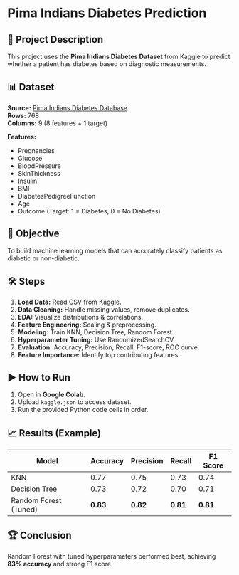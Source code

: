 # Pima Indians Diabetes Prediction

## 📌 Project Description
This project uses the **Pima Indians Diabetes Dataset** from Kaggle to predict whether a patient has diabetes based on diagnostic measurements.

## 📊 Dataset
**Source:** [Pima Indians Diabetes Database](https://www.kaggle.com/datasets/uciml/pima-indians-diabetes-database)  
**Rows:** 768  
**Columns:** 9 (8 features + 1 target)

**Features:**
- Pregnancies
- Glucose
- BloodPressure
- SkinThickness
- Insulin
- BMI
- DiabetesPedigreeFunction
- Age
- Outcome (Target: 1 = Diabetes, 0 = No Diabetes)

## 🎯 Objective
To build machine learning models that can accurately classify patients as diabetic or non-diabetic.

## 🛠 Steps
1. **Load Data:** Read CSV from Kaggle.
2. **Data Cleaning:** Handle missing values, remove duplicates.
3. **EDA:** Visualize distributions & correlations.
4. **Feature Engineering:** Scaling & preprocessing.
5. **Modeling:** Train KNN, Decision Tree, Random Forest.
6. **Hyperparameter Tuning:** Use RandomizedSearchCV.
7. **Evaluation:** Accuracy, Precision, Recall, F1-score, ROC curve.
8. **Feature Importance:** Identify top contributing features.

## ▶ How to Run
1. Open in **Google Colab**.
2. Upload `kaggle.json` to access dataset.
3. Run the provided Python code cells in order.

## 📈 Results (Example)
| Model                  | Accuracy | Precision | Recall | F1 Score |
|------------------------|----------|-----------|--------|----------|
| KNN                    | 0.77     | 0.75      | 0.73   | 0.74     |
| Decision Tree          | 0.73     | 0.72      | 0.70   | 0.71     |
| Random Forest (Tuned)  | **0.83** | **0.82**  | **0.81** | **0.81** |

## 🏆 Conclusion
Random Forest with tuned hyperparameters performed best, achieving **83% accuracy** and strong F1 score.

